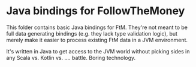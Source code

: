 # Java bindings for FollowTheMoney 

This folder contains basic Java bindings for FtM. They're not meant to be full data 
generating bindings (e.g. they lack type validation logic), but merely make it easier
to process existing FtM data in a JVM environment.

It's written in Java to get access to the JVM world without picking sides in any 
Scala vs. Kotlin vs. .... battle. Boring technology.